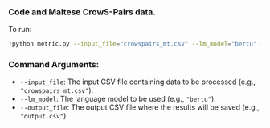 ### Code and Maltese CrowS-Pairs data.

To run: 

```bash
!python metric.py --input_file="crowspairs_mt.csv" --lm_model="bertu" --output_file="output.csv"
```

### Command Arguments:
- `--input_file`: The input CSV file containing data to be processed (e.g., `"crowspairs_mt.csv"`).
- `--lm_model`: The language model to be used (e.g., `"bertu"`).
- `--output_file`: The output CSV file where the results will be saved (e.g., `"output.csv"`).
